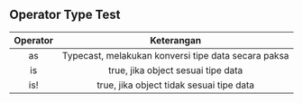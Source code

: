 ## Operator Type Test

| Operator | Keterangan |
| :-----: | :------------------------------: |
|   as   | Typecast, melakukan konversi tipe data secara paksa  |
|   is   | true, jika object sesuai tipe data |
|   is!  | true, jika object tidak sesuai tipe data|